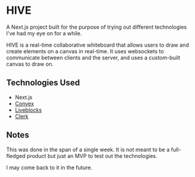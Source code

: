 # HIVE

A Next.js project built for the purpose of trying out different technologies I've had my eye on for a while.

HIVE is a real-time collaborative whiteboard that allows users to draw and create elements on a canvas in real-time. It uses websockets to communicate between clients and the server, and uses a custom-built canvas to draw on. 

## Technologies Used
- Next.js
- [Convex](https://www.convex.dev/)
- [Liveblocks](https://liveblocks.io/)
- [Clerk](https://clerk.com/)

## Notes

This was done in the span of a single week. It is not meant to be a full-fledged product but just an MVP to test out the technologies.

I may come back to it in the future.
